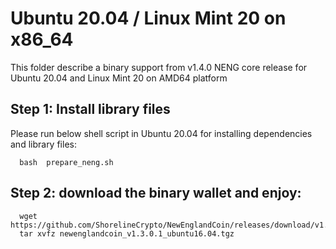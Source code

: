 # Ubuntu 20.04 / Linux Mint 20 on x86_64

This folder describe a binary support from v1.4.0 NENG core release for Ubuntu 20.04 and Linux Mint 20 on AMD64 platform 

## Step 1: Install library files
Please run below shell script in Ubuntu 20.04 for installing dependencies and library files:
```
  bash  prepare_neng.sh
```

## Step 2: download the binary wallet and enjoy:
```
  wget https://github.com/ShorelineCrypto/NewEnglandCoin/releases/download/v1.3.0.1/newenglandcoin_v1.3.0.1_ubuntu16.04.tgz
  tar xvfz newenglandcoin_v1.3.0.1_ubuntu16.04.tgz
```
